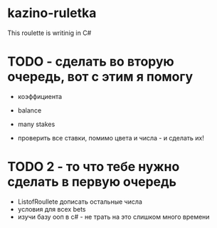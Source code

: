 # kazino-ruletka
 This roulette is writinig in C#

# TODO - сделать во вторую очередь, вот с этим я помогу
- коэффициента

- balance
- many stakes
- проверить все ставки, помимо цвета и числа - и сделать их!

# TODO 2 - то что тебе нужно сделать в первую очередь
- ListofRoullete дописать остальные числа
- условия для всех bets
- изучи базу ооп в с# - не трать на это слишком много времени